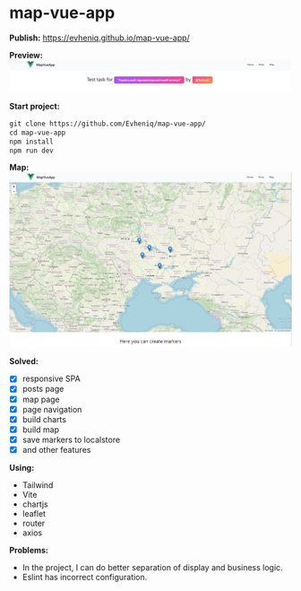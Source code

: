 # map-vue-app

**Publish:** https://evheniq.github.io/map-vue-app/

**Preview:**
![alt text](./readmeImages/header.png)

**Start project:**
```
git clone https://github.com/Evheniq/map-vue-app/
cd map-vue-app
npm install
npm run dev
```

**Map:**
![alt text](./readmeImages/map.png)

**Solved:**
- [x] responsive SPA
- [x] posts page
- [x] map page
- [x] page navigation
- [x] build charts
- [x] build map
- [x] save markers to localstore
- [x] and other features

**Using:**
- Tailwind
- Vite
- chartjs
- leaflet
- router
- axios

**Problems:**
- In the project, I can do better separation of display and business logic.
- Eslint has incorrect configuration.
